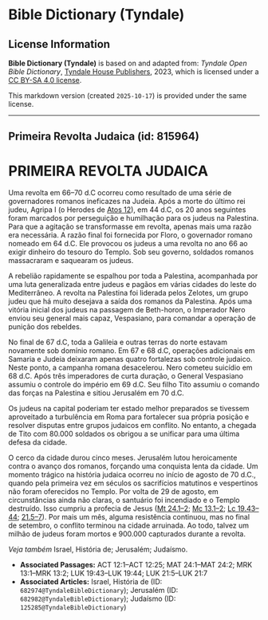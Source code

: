 # Bible Dictionary (Tyndale)

## License Information

**Bible Dictionary (Tyndale)** is based on and adapted from: _Tyndale Open Bible Dictionary_, [Tyndale House Publishers](https://tyndaleopenresources.com/), 2023, which is licensed under a [CC BY-SA 4.0 license](https://creativecommons.org/licenses/by-sa/4.0/legalcode.en).

This markdown version (created `2025-10-17`) is provided under the same license.



--------------------------------

## Primeira Revolta Judaica (id: 815964)

PRIMEIRA REVOLTA JUDAICA
========================

Uma revolta em 66–70 d.C ocorreu como resultado de uma série de governadores romanos ineficazes na Judeia. Após a morte do último rei judeu, Agripa I (o Herodes de [Atos 12](https://ref.ly/Acts12:1-Acts12:25)), em 44 d.C, os 20 anos seguintes foram marcados por perseguição e humilhação para os judeus na Palestina. Para que a agitação se transformasse em revolta, apenas mais uma razão era necessária. A razão final foi fornecida por Floro, o governador romano nomeado em 64 d.C. Ele provocou os judeus a uma revolta no ano 66 ao exigir dinheiro do tesouro do Templo. Sob seu governo, soldados romanos massacraram e saquearam os judeus.

A rebelião rapidamente se espalhou por toda a Palestina, acompanhada por uma luta generalizada entre judeus e pagãos em várias cidades do leste do Mediterrâneo. A revolta na Palestina foi liderada pelos Zelotes, um grupo judeu que há muito desejava a saída dos romanos da Palestina. Após uma vitória inicial dos judeus na passagem de Beth\-horon, o Imperador Nero enviou seu general mais capaz, Vespasiano, para comandar a operação de punição dos rebeldes.

No final de 67 d.C, toda a Galileia e outras terras do norte estavam novamente sob domínio romano. Em 67 e 68 d.C, operações adicionais em Samaria e Judeia deixaram apenas quatro fortalezas sob controle judaico. Neste ponto, a campanha romana desacelerou. Nero cometeu suicídio em 68 d.C. Após três imperadores de curta duração, o General Vespasiano assumiu o controle do império em 69 d.C. Seu filho Tito assumiu o comando das forças na Palestina e sitiou Jerusalém em 70 d.C.

Os judeus na capital poderiam ter estado melhor preparados se tivessem aproveitado a turbulência em Roma para fortalecer sua própria posição e resolver disputas entre grupos judaicos em conflito. No entanto, a chegada de Tito com 80\.000 soldados os obrigou a se unificar para uma última defesa da cidade.

O cerco da cidade durou cinco meses. Jerusalém lutou heroicamente contra o avanço dos romanos, forçando uma conquista lenta da cidade. Um momento trágico na história judaica ocorreu no início de agosto de 70 d.C., quando pela primeira vez em séculos os sacrifícios matutinos e vespertinos não foram oferecidos no Templo. Por volta de 29 de agosto, em circunstâncias ainda não claras, o santuário foi incendiado e o Templo destruído. Isso cumpriu a profecia de Jesus ([Mt 24\.1–2](https://ref.ly/Matt24:1-Matt24:2); [Mc 13\.1–2](https://ref.ly/Mark13:1-Mark13:2); [Lc 19\.43–44](https://ref.ly/Luke19:43-Luke19:44); [21\.5–7](https://ref.ly/Luke21:5-Luke21:7)). Por mais um mês, alguma resistência continuou, mas no final de setembro, o conflito terminou na cidade arruinada. Ao todo, talvez um milhão de judeus foram mortos e 900\.000 capturados durante a revolta.

*Veja também* Israel, História de; Jerusalém; Judaísmo.

* **Associated Passages:** ACT 12:1–ACT 12:25; MAT 24:1–MAT 24:2; MRK 13:1–MRK 13:2; LUK 19:43–LUK 19:44; LUK 21:5–LUK 21:7
* **Associated Articles:** Israel, História de (ID: `682974@TyndaleBibleDictionary`); Jerusalém (ID: `682982@TyndaleBibleDictionary`); Judaísmo (ID: `125285@TyndaleBibleDictionary`)

